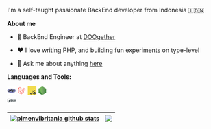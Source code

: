 I'm a self-taught passionate BackEnd developer from Indonesia 🇮🇩🇳

**About me**

- 💼 BackEnd Engineer at [DOOgether](https://doogether.id/)

- ❤️ I love writing PHP, and building fun experiments on type-level

- 💬 Ask me about anything [here](https://github.com/pimenvibritania/pimenvibritania/issues)



**Languages and Tools:**  

<code><img height="20" src="https://raw.githubusercontent.com/github/explore/80688e429a7d4ef2fca1e82350fe8e3517d3494d/topics/php/php.png"></code>
<code><img height="20" src="https://raw.githubusercontent.com/github/explore/80688e429a7d4ef2fca1e82350fe8e3517d3494d/topics/laravel/laravel.png"></code>
<code><img height="20" src="https://raw.githubusercontent.com/github/explore/80688e429a7d4ef2fca1e82350fe8e3517d3494d/topics/javascript/javascript.png"></code>
<code><img height="20" src="https://raw.githubusercontent.com/github/explore/80688e429a7d4ef2fca1e82350fe8e3517d3494d/topics/nodejs/nodejs.png"></code>  
<code><img height="20" src="https://raw.githubusercontent.com/github/explore/80688e429a7d4ef2fca1e82350fe8e3517d3494d/topics/bash/bash.png"></code>  


| <a href="https://github.com/pimenvibritania"><img align="center" src="https://github-readme-stats.vercel.app/api?username=pimenvibritania&show_icons=true&include_all_commits=true&theme=buefy&hide_border=true" alt="pimenvibritania github stats" /></a> | <a href="https://github.com/pimenvibritania"><img align="center" src="https://github-readme-stats.vercel.app/api/top-langs/?username=pimenvibritania&layout=compact&theme=buefy&hide_border=true" /></a> |
| ------------- | ------------- |
